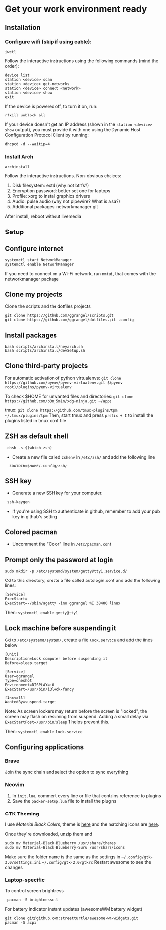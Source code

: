 # Get your work environment ready

## Installation

### Configure wifi (skip if using cable):
```shell
iwctl
```

Follow the interactive instructions using the following commands (mind the order):

```shell
device list
station <device> scan
station <device> get-networks
station <device> connect <network>
station <device> show
exit
```
If the device is powered off, to turn it on, run:

```shell
rfkill unblock all
```
If your device doesn't get an IP address (shown in the `station <device> show` output), you must provide it with one using the Dynamic Host Configuration Protocol Client by running:

```
dhcpcd -d --waitip=4
```

### Install Arch

```shell
archinstall
```
Follow the interactive instructions. Non-obvious choices:
1. Disk filesystem: ext4 (why not btrfs?)
2. Encryption password: better set one for laptops
3. Profile: xorg to install graphics drivers
4. Audio: pulse audio (why not pipewire? What is alsa?)
5. Additional packages: networkmanager git

After install, reboot without livemedia
  
## Setup

## Configure internet

```shell
systemctl start NetworkManager
systemctl enable NetworkManager
```
If you need to connect on a Wi-Fi network, run `nmtui`, that comes with the networkmanager package

## Clone my projects

Clone the scripts and the dotfiles projects

```shell
git clone https://github.com/ggrangel/scripts.git
git clone https://github.com/ggrangel/dotfiles.git .config
```
## Install packages

```shell
bash scripts/archinstall/heyarch.sh
bash scripts/archinstall/devSetup.sh
```

## Clone third-party projects

For automatic activation of python virtualenvs: `git clone https://github.com/pyenv/pyenv-virtualenv.git $(pyenv root)/plugins/pyenv-virtualenv`

To check $HOME for unwanted files and directories: `git clone https://github.com/b3nj5m1n/xdg-ninja.git ~/apps`

tmux: `git clone https://github.com/tmux-plugins/tpm ~/.tmux/plugins/tpm`
Then, start tmux and press `prefix + I` to install the plugins listed in tmux conf file

    
## ZSH as default shell

```shell
 chsh -s $(which zsh)
```

- Create a new file called `zshenv` in `/etc/zsh/` and add the following line

```shell
  ZDOTDIR=$HOME/.config/zsh/
```

## SSH key

- Generate a new SSH key for your computer.

```shell
 ssh-keygen
```

- If you're using SSH to authenticate in github, remember to add your pub key in github's setting


## Colored pacman

- Uncomment the "Color" line in `/etc/pacman.conf`

## Prompt only the password at login

```shell
sudo mkdir -p /etc/systemd/system/getty@tty1.service.d/
```

Cd to this directory, create a file called autologin.conf and add the following lines:

```
[Service]
ExecStart=
ExecStart=-/sbin/agetty -ino ggrangel %I 38400 linux
```

Then: `systemctl enable getty@tty1`

## Lock machine before suspending it

Cd to `/etc/systemd/system/`, create a file `lock.service` and add the lines below

```
[Unit]
Description=Lock computer before suspending it
Before=sleep.target

[Service]
User=ggrangel
Type=oneshot
Environment=DISPLAY=:0
ExecStart=/usr/bin/i3lock-fancy

[Install]
WantedBy=suspend.target
```

Note: As screen lockers may return before the screen is "locked", the screen may flash on resuming from suspend. Adding a small delay via `ExecStartPost=/usr/bin/sleep` 1 helps prevent this.

Then: `systemctl enable lock.service`

## Configuring applications

### Brave

Join the sync chain and select the option to sync everything

### Neovim

1. In `init.lua`, comment every line or file that contains reference to plugins
2. Save the `packer-setup.lua` file to install the plugins

### GTK Theming

I use *Material Black Colors*, theme is [here](https://www.gnome-look.org/p/1316887/) and the matching icons are [here](https://www.pling.com/p/1333360/).

Once they're downloaded, unzip them and

```shell
sudo mv Material-Black-Blueberry /usr/share/themes
sudo mv Material-Black-Blueberry-Suru /usr/share/icons
```

Make sure the folder name is the same as the settings in `~/.config/gtk-3.0/settings.ini` `~/.config/gtk-2.0/gtkrc` 
Restart awesome to see the changes 

### Laptop-specific

To control screen brightness
```shell
 pacman -S brightnessctl
```

For battery indicator instant updates (awesomeWM battery widget)

```shell
git clone git@github.com:streetturtle/awesome-wm-widgets.git
pacman -S acpi
```
